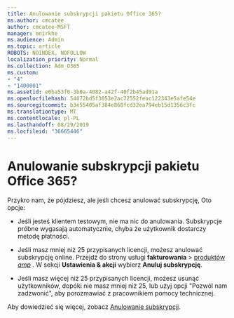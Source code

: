 ```yaml
---
title: Anulowanie subskrypcji pakietu Office 365?
ms.author: cmcatee
author: cmcatee-MSFT
manager: mnirkhe
ms.audience: Admin
ms.topic: article
ROBOTS: NOINDEX, NOFOLLOW
localization_priority: Normal
ms.collection: Adm_O365
ms.custom:
- "4"
- "1400001"
ms.assetid: e0ba53f0-3b0a-4082-a42f-40f2b45ad91a
ms.openlocfilehash: 54872bd5f3053e2ac72552feac122343e5afe54e
ms.sourcegitcommit: b3e55405af384e868fcd32ea794eb15d1356c3fc
ms.translationtype: MT
ms.contentlocale: pl-PL
ms.lasthandoff: 08/29/2019
ms.locfileid: "36665446"
---
```

# <a name="canceling-your-office-365-subscription"></a>Anulowanie subskrypcji pakietu Office 365?

Przykro nam, że pójdziesz, ale jeśli chcesz anulować subskrypcję, Oto opcje:
  
- Jeśli jesteś klientem testowym, nie ma nic do anulowania. Subskrypcje próbne wygasają automatycznie, chyba że użytkownik dostarczy metodę płatności.

- Jeśli masz mniej niż 25 przypisanych licencji, możesz anulować subskrypcję online. Przejdź do strony usługi **fakturowania** \> [produktów _amp_](https://go.microsoft.com/fwlink/p/?linkid=842054) . W sekcji **Ustawienia & akcji** wybierz **Anuluj subskrypcję**.

- Jeśli masz więcej niż 25 przypisanych licencji, możesz usunąć użytkowników, dopóki nie masz mniej niż 25, lub użyj opcji "Pozwól nam zadzwonić", aby porozmawiać z pracownikiem pomocy technicznej.

Aby dowiedzieć się więcej, zobacz [Anulowanie subskrypcji](https://docs.microsoft.com/office365/admin/subscriptions-and-billing/cancel-your-subscription).
